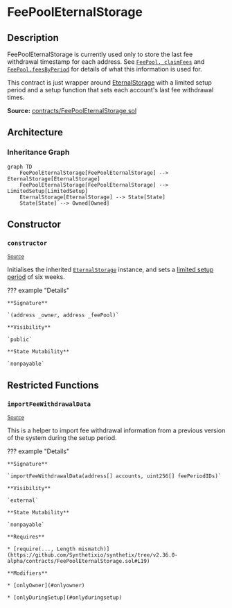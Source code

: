 # FeePoolEternalStorage

## Description

FeePoolEternalStorage is currently used only to store the last fee withdrawal timestamp for each address. See [`FeePool._claimFees`](FeePool.md#_claimFees) and [`FeePool.feesByPeriod`](FeePool.md#feesbyperiod) for details of what this information is used for.

This contract is just wrapper around [EternalStorage](EternalStorage.md) with a limited setup period and a setup function that sets each account's last fee withdrawal times.

**Source:** [contracts/FeePoolEternalStorage.sol](https://github.com/Synthetixio/synthetix/tree/v2.36.0-alpha/contracts/FeePoolEternalStorage.sol)

## Architecture

### Inheritance Graph

```mermaid
graph TD
    FeePoolEternalStorage[FeePoolEternalStorage] --> EternalStorage[EternalStorage]
    FeePoolEternalStorage[FeePoolEternalStorage] --> LimitedSetup[LimitedSetup]
    EternalStorage[EternalStorage] --> State[State]
    State[State] --> Owned[Owned]

```

## Constructor

### `constructor`

<sub>[Source](https://github.com/Synthetixio/synthetix/tree/v2.36.0-alpha/contracts/FeePoolEternalStorage.sol#L12)</sub>

Initialises the inherited [`EternalStorage`](EternalStorage.md) instance, and sets a [limited setup period](LimitedSetup.md) of six weeks.

??? example "Details"

    **Signature**

    `(address _owner, address _feePool)`

    **Visibility**

    `public`

    **State Mutability**

    `nonpayable`

## Restricted Functions

### `importFeeWithdrawalData`

<sub>[Source](https://github.com/Synthetixio/synthetix/tree/v2.36.0-alpha/contracts/FeePoolEternalStorage.sol#L14)</sub>

This is a helper to import fee withdrawal information from a previous version of the system during the setup period.

??? example "Details"

    **Signature**

    `importFeeWithdrawalData(address[] accounts, uint256[] feePeriodIDs)`

    **Visibility**

    `external`

    **State Mutability**

    `nonpayable`

    **Requires**

    * [require(..., Length mismatch)](https://github.com/Synthetixio/synthetix/tree/v2.36.0-alpha/contracts/FeePoolEternalStorage.sol#L19)

    **Modifiers**

    * [onlyOwner](#onlyowner)

    * [onlyDuringSetup](#onlyduringsetup)
